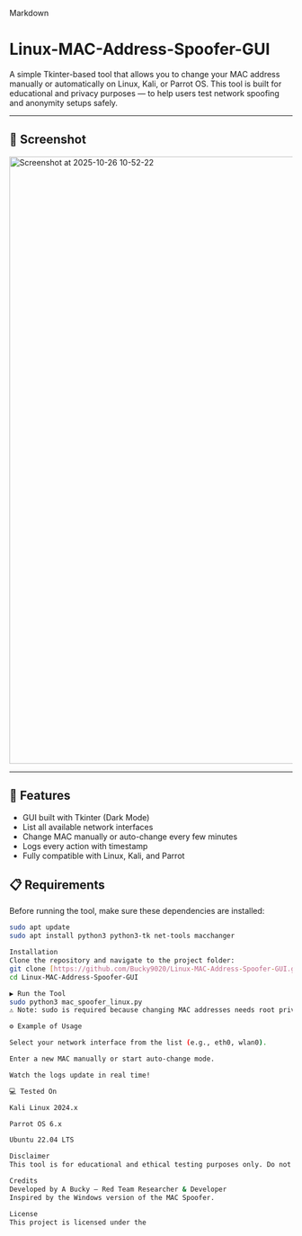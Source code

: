 Markdown
# Linux-MAC-Address-Spoofer-GUI
A simple Tkinter-based tool that allows you to change your MAC address manually or automatically on Linux, Kali, or Parrot OS. This tool is built for educational and privacy purposes — to help users test network spoofing and anonymity setups safely.

---

## 📸 Screenshot
<img width="1920" height="1080" alt="Screenshot at 2025-10-26 10-52-22" src="https://github.com/user-attachments/assets/dd626ab2-2dbb-45ec-aaae-f49b2b9c62c4" />

---

## 🚀 Features
* GUI built with Tkinter (Dark Mode)
* List all available network interfaces
* Change MAC manually or auto-change every few minutes
* Logs every action with timestamp
* Fully compatible with Linux, Kali, and Parrot

## 📋 Requirements
Before running the tool, make sure these dependencies are installed:
```bash
sudo apt update
sudo apt install python3 python3-tk net-tools macchanger

Installation
Clone the repository and navigate to the project folder:
git clone [https://github.com/Bucky9020/Linux-MAC-Address-Spoofer-GUI.git](https://github.com/Bucky9020/Linux-MAC-Address-Spoofer-GUI.git)
cd Linux-MAC-Address-Spoofer-GUI

▶️ Run the Tool
sudo python3 mac_spoofer_linux.py
⚠️ Note: sudo is required because changing MAC addresses needs root privileges.

⚙️ Example of Usage

Select your network interface from the list (e.g., eth0, wlan0).

Enter a new MAC manually or start auto-change mode.

Watch the logs update in real time!

💻 Tested On

Kali Linux 2024.x

Parrot OS 6.x

Ubuntu 22.04 LTS

Disclaimer
This tool is for educational and ethical testing purposes only. Do not use it on networks you don’t own or have permission to test. The author takes no responsibility for misuse.

Credits
Developed by A Bucky — Red Team Researcher & Developer
Inspired by the Windows version of the MAC Spoofer.

License
This project is licensed under the
